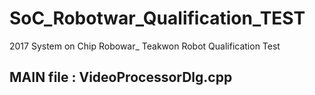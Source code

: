 # SoC_Robotwar_Qualification_TEST
2017 System on Chip Robowar_ Teakwon Robot Qualification Test

## MAIN file : VideoProcessorDlg.cpp
